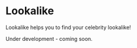 # Lookalike

Lookalike helps you to find your celebrity lookalike!

Under development - coming soon.
